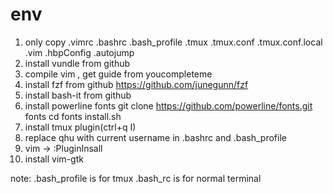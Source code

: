 # env
1. only copy .vimrc .bashrc .bash_profile .tmux .tmux.conf .tmux.conf.local .vim .hbpConfig .autojump
2. install vundle from github
3. compile vim , get guide from youcompleteme
4. install fzf from github
	https://github.com/junegunn/fzf
5. install bash-it from github
6. install powerline fonts
	git clone https://github.com/powerline/fonts.git fonts
	cd fonts
	install.sh
7. install tmux plugin(ctrl+q I)
8. replace qhu with current username in .bashrc and .bash_profile
9. vim -> :PluginInsall
10. install vim-gtk

note:
.bash_profile is for tmux
.bash_rc is for normal terminal
